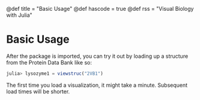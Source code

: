 @def title = "Basic Usage"
@def hascode = true
@def rss = "Visual Biology with Julia"

# Basic Usage

After the package is imported, you can try it out by loading up a structure
from the Protein Data Bank like so:
```julia
julia> lysozyme1 = viewstruc("2VB1")

```

The first time you load a visualization, it might take a minute. Subsequent load times will be shorter.
